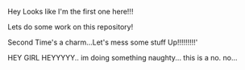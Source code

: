 Hey Looks like I'm the first one here!!!

Lets do some work on this repository!
 
 Second Time's a charm...Let's mess some stuff Up!!!!!!!!!'


 HEY GIRL HEYYYYY.. im doing something naughty... this is a no. no...
